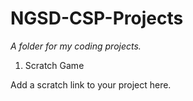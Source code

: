 # <h1> NGSD-CSP-Projects
*A folder for my coding projects.*
1. Scratch Game

Add a scratch link to your project here.
